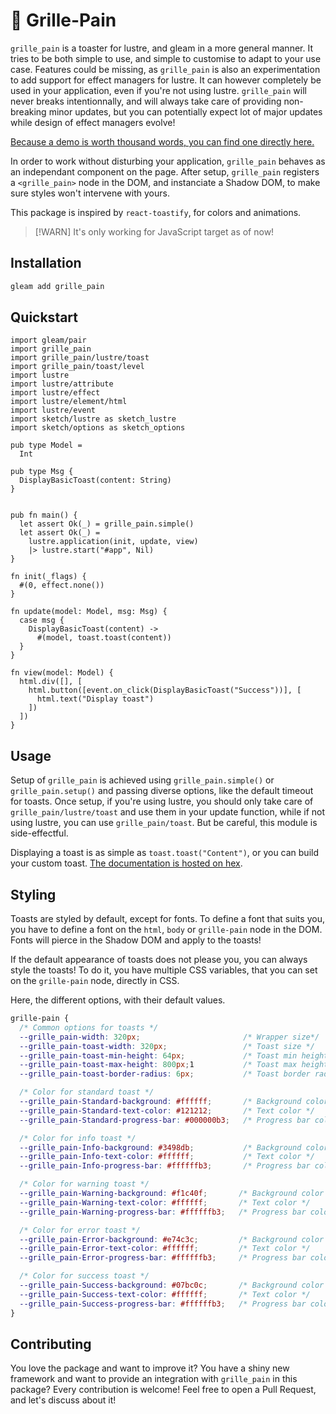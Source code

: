 # 🍞 Grille-Pain

`grille_pain` is a toaster for lustre, and gleam in a more general manner. It
tries to be both simple to use, and simple to customise to adapt to your use
case. Features could be missing, as `grille_pain` is also an experimentation to
add support for effect managers for lustre. It can however completely be used
in your application, even if you're not using lustre. `grille_pain` will never
breaks intentionnally, and will always take care of providing non-breaking minor
updates, but you can potentially expect lot of major updates while design of
effect managers evolve!

[Because a demo is worth thousand words, you can find one directly here.](https://ghivert.github.io/grille-pain/)

In order to work without disturbing your application, `grille_pain` behaves as
an independant component on the page. After setup, `grille_pain` registers a
`<grille_pain>` node in the DOM, and instanciate a Shadow DOM, to make sure
styles won't intervene with yours.

This package is inspired by `react-toastify`, for colors and animations.

> [!WARN]
> It's only working for JavaScript target as of now!

## Installation

```sh
gleam add grille_pain
```

## Quickstart

```gleam
import gleam/pair
import grille_pain
import grille_pain/lustre/toast
import grille_pain/toast/level
import lustre
import lustre/attribute
import lustre/effect
import lustre/element/html
import lustre/event
import sketch/lustre as sketch_lustre
import sketch/options as sketch_options

pub type Model =
  Int

pub type Msg {
  DisplayBasicToast(content: String)
}


pub fn main() {
  let assert Ok(_) = grille_pain.simple()
  let assert Ok(_) =
    lustre.application(init, update, view)
    |> lustre.start("#app", Nil)
}

fn init(_flags) {
  #(0, effect.none())
}

fn update(model: Model, msg: Msg) {
  case msg {
    DisplayBasicToast(content) ->
      #(model, toast.toast(content))
  }
}

fn view(model: Model) {
  html.div([], [
    html.button([event.on_click(DisplayBasicToast("Success"))], [
      html.text("Display toast")
    ])
  ])
}
```

## Usage

Setup of `grille_pain` is achieved using `grille_pain.simple()` or
`grille_pain.setup()` and passing diverse options, like the default timeout for
toasts. Once setup, if you're using lustre, you should only take care of
`grille_pain/lustre/toast` and use them in your update function, while if not
using lustre, you can use `grille_pain/toast`. But be careful, this module is
side-effectful.

Displaying a toast is as simple as `toast.toast("Content")`, or you can build
your custom toast. [The documentation is hosted on hex](https://hexdocs.pm/grille_pain).

## Styling

Toasts are styled by default, except for fonts. To define a font that suits you,
you have to define a font on the `html`, `body` or `grille-pain` node in the DOM.
Fonts will pierce in the Shadow DOM and apply to the toasts!

If the default appearance of toasts does not please you, you can always style
the toasts! To do it, you have multiple CSS variables, that you can set on the
`grille-pain` node, directly in CSS.

Here, the different options, with their default values.

```css
grille-pain {
  /* Common options for toasts */
  --grille_pain-width: 320px;                       /* Wrapper size*/
  --grille_pain-toast-width: 320px;                 /* Toast size */
  --grille_pain-toast-min-height: 64px;             /* Toast min height */
  --grille_pain-toast-max-height: 800px;1           /* Toast max height */
  --grille_pain-toast-border-radius: 6px;           /* Toast border radius */

  /* Color for standard toast */
  --grille_pain-Standard-background: #ffffff;       /* Background color */
  --grille_pain-Standard-text-color: #121212;       /* Text color */
  --grille_pain-Standard-progress-bar: #000000b3;   /* Progress bar color */

  /* Color for info toast */
  --grille_pain-Info-background: #3498db;           /* Background color */
  --grille_pain-Info-text-color: #ffffff;           /* Text color */
  --grille_pain-Info-progress-bar: #ffffffb3;       /* Progress bar color */

  /* Color for warning toast */
  --grille_pain-Warning-background: #f1c40f;       /* Background color */
  --grille_pain-Warning-text-color: #ffffff;       /* Text color */
  --grille_pain-Warning-progress-bar: #ffffffb3;   /* Progress bar color */

  /* Color for error toast */
  --grille_pain-Error-background: #e74c3c;         /* Background color */
  --grille_pain-Error-text-color: #ffffff;         /* Text color */
  --grille_pain-Error-progress-bar: #ffffffb3;     /* Progress bar color */

  /* Color for success toast */
  --grille_pain-Success-background: #07bc0c;       /* Background color */
  --grille_pain-Success-text-color: #ffffff;       /* Text color */
  --grille_pain-Success-progress-bar: #ffffffb3;   /* Progress bar color */
}
```

## Contributing

You love the package and want to improve it? You have a shiny new framework and
want to provide an integration with `grille_pain` in this package? Every contribution is
welcome! Feel free to open a Pull Request, and let's discuss about it!
